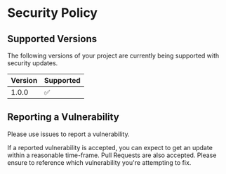 # Security Policy

## Supported Versions

The following versions of your project are
currently being supported with security updates.

| Version | Supported          |
| ------- | ------------------ |
| 1.0.0   | :white_check_mark: |

## Reporting a Vulnerability

Please use issues to report a vulnerability.

If a reported vulnerability is accepted, you can expect to get an update within a reasonable time-frame.
Pull Requests are also accepted. Please ensure to reference which vulnerability you're attempting to fix.
